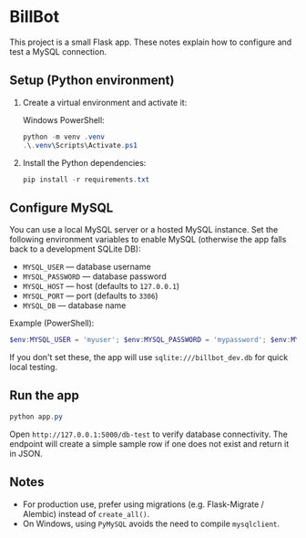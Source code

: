 # BillBot

This project is a small Flask app. These notes explain how to configure and test a MySQL connection.

## Setup (Python environment)

1. Create a virtual environment and activate it:

   Windows PowerShell:

   ```powershell
   python -m venv .venv
   .\.venv\Scripts\Activate.ps1
   ```

2. Install the Python dependencies:

   ```powershell
   pip install -r requirements.txt
   ```

## Configure MySQL

You can use a local MySQL server or a hosted MySQL instance. Set the following environment variables to enable MySQL (otherwise the app falls back to a development SQLite DB):

- `MYSQL_USER` — database username
- `MYSQL_PASSWORD` — database password
- `MYSQL_HOST` — host (defaults to `127.0.0.1`)
- `MYSQL_PORT` — port (defaults to `3306`)
- `MYSQL_DB` — database name

Example (PowerShell):

```powershell
$env:MYSQL_USER = 'myuser'; $env:MYSQL_PASSWORD = 'mypassword'; $env:MYSQL_HOST = '127.0.0.1'; $env:MYSQL_DB = 'billbot_db'
```

If you don't set these, the app will use `sqlite:///billbot_dev.db` for quick local testing.

## Run the app

```powershell
python app.py
```

Open `http://127.0.0.1:5000/db-test` to verify database connectivity. The endpoint will create a simple sample row if one does not exist and return it in JSON.

## Notes

- For production use, prefer using migrations (e.g. Flask-Migrate / Alembic) instead of `create_all()`.
- On Windows, using `PyMySQL` avoids the need to compile `mysqlclient`.
